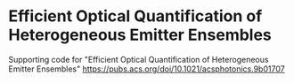 # Efficient Optical Quantification of Heterogeneous Emitter Ensembles

Supporting code for "Efficient Optical Quantification of Heterogeneous Emitter Ensembles" https://pubs.acs.org/doi/10.1021/acsphotonics.9b01707